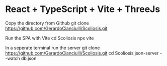 # React + TypeScript + Vite + ThreeJs

Copy the directory from Github
git clone https://github.com/GerardoCianciulli/Scoliosis.git

Run the SPA with Vite
cd Scoliosis
npx vite

In a seperate terminal run the server
git clone https://github.com/GerardoCianciulli/Scoliosis.git
cd Scoliosis
json-server --watch db.json
